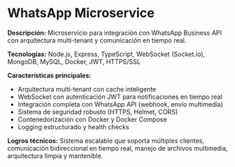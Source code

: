 # WhatsApp Microservice

**Descripción:** Microservicio para integración con WhatsApp Business API con arquitectura multi-tenant y comunicación en tiempo real.

**Tecnologías:** Node.js, Express, TypeScript, WebSocket (Socket.io), MongoDB, MySQL, Docker, JWT, HTTPS/SSL

**Características principales:**
- Arquitectura multi-tenant con cache inteligente
- WebSocket con autenticación JWT para notificaciones en tiempo real
- Integración completa con WhatsApp API (webhook, envío multimedia)
- Sistema de seguridad robusto (HTTPS, Helmet, CORS)
- Contenedorización con Docker y Docker Compose
- Logging estructurado y health checks

**Logros técnicos:** Sistema escalable que soporta múltiples clientes, comunicación bidireccional en tiempo real, manejo de archivos multimedia, arquitectura limpia y mantenible. 